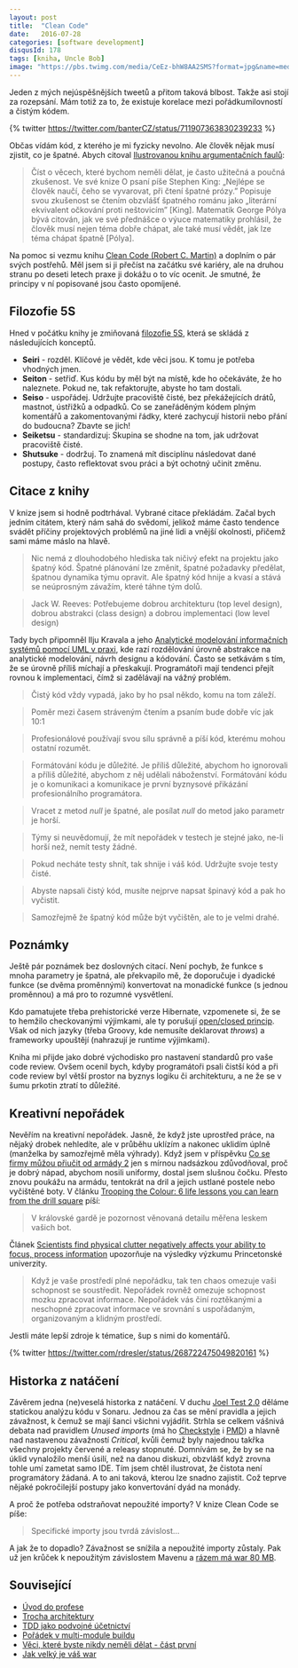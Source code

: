 ```yaml
---
layout: post
title:  "Clean Code"
date:   2016-07-28
categories: [software development]
disqusId: 178
tags: [kniha, Uncle Bob]
image: "https://pbs.twimg.com/media/CeEz-bhW8AA2SMS?format=jpg&name=medium"
---
```

Jeden z mých nejúspěšnějších tweetů a přitom taková blbost. Takže asi stojí za rozepsání. Mám totiž za to, že existuje korelace mezi pořádkumilovností a čistým kódem.

{% twitter https://twitter.com/banterCZ/status/711907363830239233 %}

Občas vídám kód, z kterého je mi fyzicky nevolno. Ale člověk nějak musí zjistit, co je špatné. Abych citoval <a href="http://archetypal.cz/2016/ilustrovana-kniha-argumentacnich-klamu/?view=flipbook">Ilustrovanou knihu argumentačních faulů</a>:

> Číst o věcech, které bychom neměli dělat, je často užitečná a poučná zkušenost. Ve své knize O psaní píše Stephen King: „Nejlépe 
se člověk naučí, čeho se vyvarovat, při čtení špatné prózy.” Popisuje svou zkušenost se čtením obzvlášť špatného románu jako „literární ekvivalent očkování proti neštovicím” [King]. Matematik George Pólya bývá citován, jak ve své přednášce o výuce matematiky prohlásil, že člověk musí nejen téma dobře chápat, ale také musí vědět, jak lze téma chápat špatně [Pólya].

Na pomoc si vezmu knihu <a href="https://www.goodreads.com/review/show/677612852?book_show_action=false">Clean Code (Robert C. Martin)</a> a doplním o pár svých postřehů. Měl jsem si ji přečíst na začátku své kariéry, ale na druhou stranu po deseti letech praxe ji dokážu o to víc ocenit. Je smutné, že principy v ní popisované jsou často opomíjené.
<!--more-->

Filozofie 5S
------

Hned v počátku knihy je zmiňovaná <a href="https://en.wikipedia.org/wiki/5S_(methodology)">filozofie 5S</a>, která se skládá z následujících konceptů.
* <strong>Seiri</strong> - rozděl. Klíčové je vědět, kde věci jsou. K tomu je potřeba vhodných jmen.
* <strong>Seiton</strong> - setřiď. Kus kódu by měl být na místě, kde ho očekáváte, že ho naleznete. Pokud ne, tak refaktorujte, abyste ho tam dostali.
* <strong>Seiso</strong> - uspořádej. Udržujte pracoviště čisté, bez překážejících drátů, mastnot, ústřižků a odpadků. Co se zaneřáděným kódem plným komentářů a zakomentovanými řádky, které zachycují historii nebo přání do budoucna? Zbavte se jich!
* <strong>Seiketsu</strong> - standardizuj: Skupina se shodne na tom, jak udržovat pracoviště čisté.
* <strong>Shutsuke</strong> - dodržuj. To znamená mít disciplínu následovat dané postupy, často reflektovat svou práci a být ochotný učinit změnu.

Citace z knihy
------

V knize jsem si hodně podtrhával. Vybrané citace překládám. Začal bych jedním citátem, který nám sahá do svědomí, jelikož máme často tendence svádět příčiny projektových problémů na jiné lidi a vnější okolnosti, přičemž sami máme máslo na hlavě.

> Nic nemá z dlouhodobého hlediska tak ničivý efekt na projektu jako špatný kód. Špatné plánování lze změnit, špatné požadavky předělat, špatnou dynamika týmu opravit. Ale špatný kód hnije a kvasí a stává se neúprosným závažím, které táhne tým dolů.

> Jack W. Reeves: Potřebujeme dobrou architekturu (top level design), dobrou abstrakci (class design) a dobrou implementaci (low level design)

Tady bych připomněl Ilju Kravala a jeho <a href="https://www.goodreads.com/book/show/7874765-analytick-modelov-n-informa-n-ch-syst-m-pomoc-uml-v-praxi?from_search=true">Analytické modelování informačních systémů pomocí UML v praxi</a>, kde razí rozdělování úrovně abstrakce na analytické modelování, návrh designu a kódování. Často se setkávám s tím, že se úrovně příliš míchají a přeskakují. Programátoři mají tendenci přejít rovnou k implementaci, čímž si zadělávají na vážný problém. 

> Čistý kód vždy vypadá, jako by ho psal někdo, komu na tom záleží.

> Poměr mezi časem stráveným čtením a psaním bude dobře víc jak 10:1

> Profesionálové používají svou sílu správně a píší kód, kterému mohou ostatní rozumět.

> Formátování kódu je důležité. Je příliš důležité, abychom ho ignorovali a příliš důležité, abychom z něj udělali náboženství. Formátování kódu je o komunikaci a komunikace je první byznysové přikázání profesionálního programátora.

> Vracet z metod <em>null</em> je špatné, ale posílat <em>null</em> do metod jako parametr je horší.

> Týmy si neuvědomují, že mít nepořádek v testech je stejné jako, ne-li horší než, nemít testy žádné.

> Pokud necháte testy shnít, tak shnije i váš kód. Udržujte svoje testy čisté.

> Abyste napsali čistý kód, musíte nejprve napsat špinavý kód a pak ho vyčistit.

> Samozřejmě že špatný kód může být vyčištěn, ale to je velmi drahé.

Poznámky
------

Ještě pár poznámek bez doslovných citací. Není pochyb, že funkce s mnoha parametry je špatná, ale překvapilo mě, že doporučuje i dyadické funkce (se dvěma proměnnými) konvertovat na monadické funkce (s jednou proměnnou) a má pro to rozumné vysvětlení.

Kdo pamatujete třeba prehistorické verze Hibernate, vzpomenete si, že se to hemžilo checkovanými výjimkami, ale ty porušují <a href="https://en.wikipedia.org/wiki/Open/closed_principle">open/closed princip</a>. Však od nich jazyky (třeba Groovy, kde nemusíte deklarovat <em>throws</em>) a frameworky upouštějí (nahrazují je runtime výjimkami).

Kniha mi přijde jako dobré východisko pro nastavení standardů pro vaše code review. Ovšem ocenil bych, kdyby programátoři psali čistší kód a při code review byl větší prostor na byznys logiku či architekturu, a ne že se v šumu prkotin ztratí to důležité.

Kreativní nepořádek
------

Nevěřím na kreativní nepořádek. Jasně, že když jste uprostřed práce, na nějaký drobek nehledíte, ale v průběhu uklízím a nakonec uklidím úplně (manželka by samozřejmě měla výhrady). Když jsem v příspěvku <a href="/item/145">Co se firmy můžou přiučit od armády 2</a> jen s mírnou nadsázkou zdůvodňoval, proč je dobrý nápad, abychom nosili uniformy, dostal jsem slušnou čočku. Přesto znovu poukážu na armádu, tentokrát na dril a jejich ustlané postele nebo vyčištěné boty. V článku <a href="http://www.telegraph.co.uk/men/the-filter/10890075/Trooping-the-Colour-6-life-lessons-you-can-learn-from-the-drill-square.html">Trooping the Colour: 6 life lessons you can learn from the drill square</a> píší:

> V královské gardě je pozornost věnovaná detailu měřena leskem vašich bot.

Článek <a href="https://unclutterer.com/2011/03/29/scientists-find-physical-clutter-negatively-affects-your-ability-to-focus-process-information/">Scientists find physical clutter negatively affects your ability to focus, process information</a> upozorňuje na výsledky výzkumu Princetonské univerzity.

> Když je vaše prostředí plné nepořádku, tak ten chaos omezuje vaši schopnost se soustředit. Nepořádek rovněž omezuje schopnost mozku zpracovat
 informace. Nepořádek vás činí roztěkanými a neschopné zpracovat informace ve srovnání s uspořádaným, organizovaným a klidným prostředí.
 
Jestli máte lepší zdroje k tématice, šup s nimi do komentářů.

{% twitter https://twitter.com/rdresler/status/268722475049820161 %}

Historka z natáčení
------

Závěrem jedna (ne)veselá historka z natáčení. V duchu <a href="/item/168">Joel Test 2.0</a> děláme statickou analýzu kódu v Sonaru. Jednou za čas se mění pravidla a jejich závažnost, k čemuž se mají šanci všichni vyjádřit. Strhla se celkem vášnivá debata nad pravidlem <em>Unused imports</em> (má ho <a href="http://checkstyle.sourceforge.net/config_imports.html#UnusedImports">Checkstyle</a> i <a href="http://pmd.sourceforge.net/pmd-4.3.0/rules/imports.html#UnusedImports">PMD</a>) a hlavně nad nastavenou závažností <em>Critical</em>, kvůli čemuž byly najednou takřka všechny projekty červené a releasy stopnuté. Domnívám se, že by se na úklid vynaložilo menší úsilí, než na danou diskuzi, obzvlášť když zrovna tohle umí zametat samo IDE. Tím jsem chtěl ilustrovat, že čistota není programátory žádaná. A to ani taková, kterou lze snadno zajistit. Což teprve nějaké pokročilejší postupy jako konvertování dyád na monády.

A proč že potřeba odstraňovat nepoužité importy? V knize Clean Code se píše:

> Specifické importy jsou tvrdá závislost...

A jak že to dopadlo? Závažnost se snížila a nepoužité importy zůstaly. Pak
 už jen krůček k nepoužitým závislostem Mavenu a <a href="/item/166">rázem má war 80 MB</a>.
 
Související
------

* <a href="/item/174">Úvod do profese</a>
* <a href="/item/171">Trocha architektury</a>
* <a href="/item/155">TDD jako podvojné účetnictví</a>
* <a href="/item/159">Pořádek v multi-module buildu</a>
* <a href="/item/133">Věci, které byste nikdy neměli dělat - část první</a>
* <a href="/item/166">Jak velký je váš war</a>
